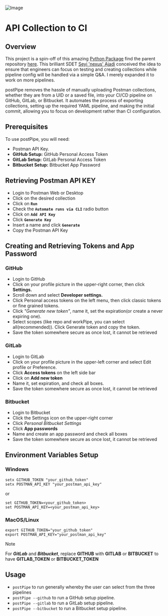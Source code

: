 ![Image](shots/banner.png)
# API Collection to CI 


## Overview

This project is a spin-off of this amazing [Python Package](https://pypi.org/project/postman-github-sync/) find the parent repository [here](https://github.com/BlazinArtemis/postman_to_github_actions). This brilliant SDET [Seyi 'nexus' Ajadi](https://github.com/BlazinArtemis) conceived the idea to ensure that engineers can focus on testing and creating collections while pipeline config will be handled via a simple Q&A. I merely expanded it to work on more pipelines.

postPipe removes the hassle of manually uploading Postman collections, whether they are from a UID or a saved file, into your CI/CD pipeline on GitHub, GitLab, or Bitbucket. It automates the process of exporting collections, setting up the required YAML pipeline, and making the initial commit, allowing you to focus on development rather than CI configuration.

## Prerequisites
To use postPipe, you will need:
-  Postman API Key.
-  **GitHub Setup:** GitHub Personal Access Token  
-  **GitLab Setup:** GitLab Personal Access Token 
-  **Bitbucket Setup:** Bitbucket App Password 

## Retrieving Postman API KEY
- Login to Postman Web or Desktop
- Click on the desired collection
- Click on **`Run`**
- Check the **`Automate runs via CLI`** radio button
- Click on **`Add API Key`**
- Click **`Generate Key`**
- Insert a name and click **`Generate`**
- Copy the Postman API Key

## Creating and Retrieving Tokens and App Password
### GitHub
- Login to GitHub
- Click on your profile picture in the upper-right corner, then click **Settings.**
- Scroll down and select **Developer settings.**
- Click Personal access tokens on the left menu, then click classic tokens or fine grained tokens.
- Click _"Generate new token"_, name it, set the expiration(or create a never expiring one).
- Select scopes (like repo and workPipe, you can select all(recommended)). Click Generate token and copy the token.
- Save the token somewhere secure as once lost, it cannot be retrieved
### GitLab
- Login to GitLab
- Click on your profile picture in the upper-left corner and select Edit profile or Preference.
- Click **Access tokens** on the left side bar
- Click on **Add new token**
- Name it, set expiration, and check all boxes.
- Save the token somewhere secure as once lost, it cannot be retrieved
### Bitbucket
- Login to Bitbucket
- Click the Settings icon on the upper-right corner
- Click *Personal Bitbucket Settings*
- Click **App passwords**
- Name and create an app password and check all boxes
- Save the token somewhere secure as once lost, it cannot be retrieved

## Environment Variables Setup
### Windows
```
setx GITHUB_TOKEN "your_github_token"
setx POSTMAN_API_KEY "your_postman_api_key"
```
or
```
set GITHUB_TOKEN=<your_github_token>
set POSTMAN_API_KEY=<your_postman_api_key>
```

### MacOS/Linux
```
export GITHUB_TOKEN="your_github_token"
export POSTMAN_API_KEY="your_postman_api_key"
```
> [!NOTE]
> For _**GitLab**_ and _**Bitbucket**_, replace **GITHUB** with **GITLAB** or **BITBUCKET** to have **GITLAB_TOKEN** or **BITBUCKET_TOKEN**

## Usage
- `postPipe` to run generally whereby the user can select from the three pipelines
- `postPipe --github` to run a GitHub setup pipeline.
- `postPipe --gitlab` to run a GitLab setup pipeline.
- `postPipe --bitbucket` to run a Bitbucket setup pipeline.
